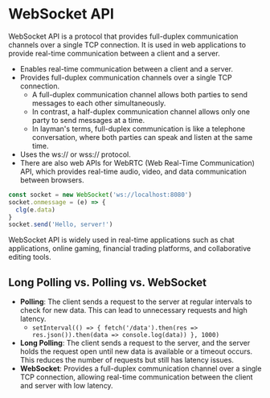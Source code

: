 # WebSocket API

WebSocket API is a protocol that provides full-duplex communication channels over a single TCP connection. It is used in web applications to provide real-time communication between a client and a server.

- Enables real-time communication between a client and a server.
- Provides full-duplex communication channels over a single TCP connection.
  - A full-duplex communication channel allows both parties to send messages to each other simultaneously.
  - In contrast, a half-duplex communication channel allows only one party to send messages at a time.
  - In layman's terms, full-duplex communication is like a telephone conversation, where both parties can speak and listen at the same time.
- Uses the ws:// or wss:// protocol.
- There are also web APIs for WebRTC (Web Real-Time Communication) API, which provides real-time audio, video, and data communication between browsers.

```javascript
const socket = new WebSocket('ws://localhost:8080')
socket.onmessage = (e) => {
  clg(e.data)
}
socket.send('Hello, server!')
```

WebSocket API is widely used in real-time applications such as chat applications, online gaming, financial trading platforms, and collaborative editing tools.

## Long Polling vs. Polling vs. WebSocket

- **Polling**: The client sends a request to the server at regular intervals to check for new data. This can lead to unnecessary requests and high latency.
  - `setInterval(() => { fetch('/data').then(res => res.json()).then(data => console.log(data)) }, 1000)`
- **Long Polling**: The client sends a request to the server, and the server holds the request open until new data is available or a timeout occurs. This reduces the number of requests but still has latency issues.
- **WebSocket**: Provides a full-duplex communication channel over a single TCP connection, allowing real-time communication between the client and server with low latency.
